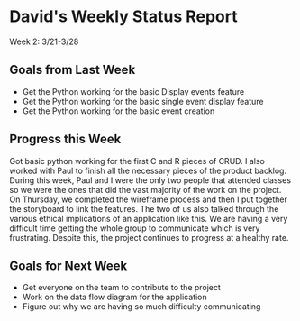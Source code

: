 # David's Weekly Status Report

Week 2: 3/21-3/28

## Goals from Last Week

* Get the Python working for the basic Display events feature
* Get the Python working for the basic single event display feature
* Get the Python working for the basic event creation

## Progress this Week

Got basic python working for the first C and R pieces of CRUD. I also worked with Paul to finish all the necessary pieces of the product backlog. During this week, Paul and I were the only two people that attended classes so we were the ones that did the vast majority of the work on the project. On Thursday, we completed the wireframe process and then I put together the storyboard to link the features. The two of us also talked through the various ethical implications of an application like this. We are having a very difficult time getting the whole group to communicate which is very frustrating. Despite this, the project continues to progress at a healthy rate.

## Goals for Next Week

* Get everyone on the team to contribute to the project
* Work on the data flow diagram for the application
* Figure out why we are having so much difficulty communicating
